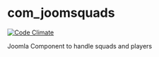 # com_joomsquads
[![Code Climate](https://codeclimate.com/github/dfk7677/com_joomsquads/badges/gpa.svg)](https://codeclimate.com/github/dfk7677/com_joomsquads)

Joomla Component to handle squads and players


